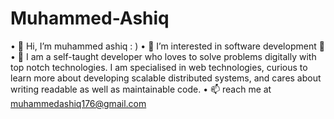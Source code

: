 # Muhammed-Ashiq
• 👋 Hi, I’m muhammed ashiq : )
• 👀 I’m interested in software development 🥳
• 🌱 I am a self-taught developer who loves to solve problems digitally with top notch technologies. I am specialised in web technologies, curious to learn more about 
  developing scalable distributed systems, and cares about writing readable as well as maintainable code.
• 📫 reach me at muhammedashiq176@gmail.com

<!-- BLOG-POST-LIST:START -->
<!-- BLOG-POST-LIST:END -->




